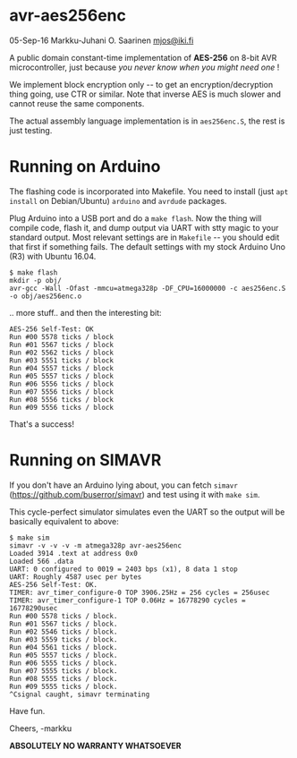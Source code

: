 avr-aes256enc
=============

05-Sep-16  Markku-Juhani O. Saarinen <mjos@iki.fi>

A public domain constant-time implementation of **AES-256** on 8-bit 
AVR microcontroller, just because *you never know when you might need one* !

We implement block encryption only -- to get an encryption/decryption thing 
going, use CTR or similar. Note that inverse AES is much slower and cannot
reuse the same components.

The actual assembly language implementation is in `aes256enc.S`, the
rest is just testing.

# Running on Arduino

The flashing code is incorporated into Makefile. You need to install 
(just `apt install` on Debian/Ubuntu) `arduino` and `avrdude` packages.

Plug Arduino into a USB port and do a `make flash`. Now the thing will compile 
code, flash it, and dump output via UART with stty magic to your standard 
output. Most relevant settings are in `Makefile` -- you should edit that
first if something fails. The default settings with my stock Arduino Uno (R3) 
with Ubuntu 16.04.

```
$ make flash
mkdir -p obj/
avr-gcc -Wall -Ofast -mmcu=atmega328p -DF_CPU=16000000 -c aes256enc.S -o obj/aes256enc.o
```
.. more stuff.. and then the interesting bit:
```
AES-256 Self-Test: OK
Run #00 5578 ticks / block
Run #01 5567 ticks / block
Run #02 5562 ticks / block
Run #03 5551 ticks / block
Run #04 5557 ticks / block
Run #05 5557 ticks / block
Run #06 5556 ticks / block
Run #07 5556 ticks / block
Run #08 5556 ticks / block
Run #09 5556 ticks / block
```
That's a success!

# Running on SIMAVR

If you don't have an Arduino lying about, you can fetch
`simavr` (https://github.com/buserror/simavr) and test using it with
`make sim`.

This cycle-perfect simulator simulates even the UART so the output will be
basically equivalent to above:
```
$ make sim
simavr -v -v -v -m atmega328p avr-aes256enc
Loaded 3914 .text at address 0x0
Loaded 566 .data
UART: 0 configured to 0019 = 2403 bps (x1), 8 data 1 stop
UART: Roughly 4587 usec per bytes
AES-256 Self-Test: OK.
TIMER: avr_timer_configure-0 TOP 3906.25Hz = 256 cycles = 256usec
TIMER: avr_timer_configure-1 TOP 0.06Hz = 16778290 cycles = 16778290usec
Run #00 5578 ticks / block.
Run #01 5567 ticks / block.
Run #02 5546 ticks / block.
Run #03 5559 ticks / block.
Run #04 5561 ticks / block.
Run #05 5557 ticks / block.
Run #06 5555 ticks / block.
Run #07 5555 ticks / block.
Run #08 5555 ticks / block.
Run #09 5555 ticks / block.
^Csignal caught, simavr terminating
```

Have fun.

Cheers, -markku

**ABSOLUTELY NO WARRANTY WHATSOEVER**

